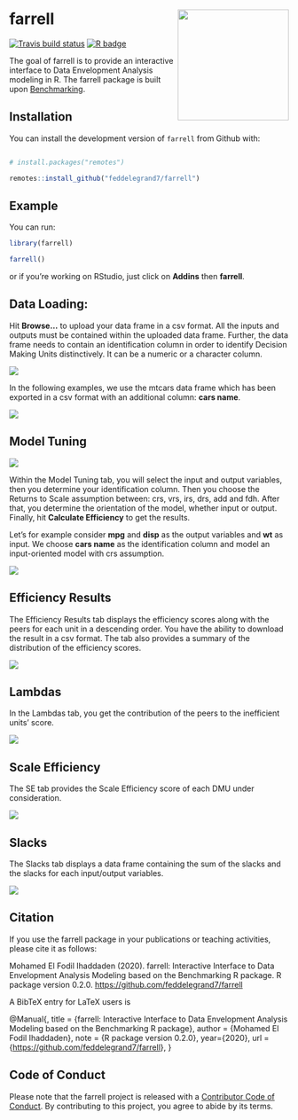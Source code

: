 
<!-- README.md is generated from README.Rmd. Please edit that file -->

# farrell <a><img src='man/figures/hex.png' align="right" height="200" /></a>

<!-- badges: start -->

<!-- [![CRAN_Status_Badge](https://www.r-pkg.org/badges/version/farrell)](https://cran.r-project.org/package=farrell) -->

<!-- [![CRAN_time_from_release](https://www.r-pkg.org/badges/ago/farrell)](https://cran.r-project.org/package=farrell) -->

<!-- [![CRAN_latest_release_date](https://www.r-pkg.org/badges/last-release/farrell)](https://cran.r-project.org/package=farrell) -->

<!-- [![metacran downloads](https://cranlogs.r-pkg.org/badges/farrell)](https://cran.r-project.org/package=farrell) -->

<!-- [![metacran downloads](https://cranlogs.r-pkg.org/badges/grand-total/farrell)](https://cran.r-project.org/package=farrell) -->

[![Travis build
status](https://travis-ci.com/feddelegrand7/farrell.svg?branch=master)](https://travis-ci.com/feddelegrand7/farrell)
[![R
badge](https://img.shields.io/badge/Build%20with-♥%20and%20R-blue)](https://github.com/feddelegrand7/farrell)

<!-- badges: end -->

The goal of farrell is to provide an interactive interface to Data
Envelopment Analysis modeling in R. The farrell package is built upon
[Benchmarking](https://CRAN.R-project.org/package=Benchmarking).

## Installation

You can install the development version of `farrell` from Github with:

``` r

# install.packages("remotes")

remotes::install_github("feddelegrand7/farrell")
```

## Example

You can run:

``` r
library(farrell)

farrell()
```

or if you’re working on RStudio, just click on **Addins** then
**farrell**.

## Data Loading:

Hit **Browse…** to upload your data frame in a csv format. All the
inputs and outputs must be contained within the uploaded data frame.
Further, the data frame needs to contain an identification column in
order to identify Decision Making Units distinctively. It can be a
numeric or a character column.

![](man/figures/fig1.png)

In the following examples, we use the mtcars data frame which has been
exported in a csv format with an additional column: **cars name**.

![](man/figures/fig2.png)

## Model Tuning

![](man/figures/fig3.png)

Within the Model Tuning tab, you will select the input and output
variables, then you determine your identification column. Then you
choose the Returns to Scale assumption between: crs, vrs, irs, drs, add
and fdh. After that, you determine the orientation of the model, whether
input or output. Finally, hit **Calculate Efficiency** to get the
results.

Let’s for example consider **mpg** and **disp** as the output variables
and **wt** as input. We choose **cars name** as the identification
column and model an input-oriented model with crs assumption.

![](man/figures/fig4.png)

## Efficiency Results

The Efficiency Results tab displays the efficiency scores along with the
peers for each unit in a descending order. You have the ability to
download the result in a csv format. The tab also provides a summary of
the distribution of the efficiency scores.

![](man/figures/fig5.png)

## Lambdas

In the Lambdas tab, you get the contribution of the peers to the
inefficient units’ score.

![](man/figures/fig6.png)

## Scale Efficiency

The SE tab provides the Scale Efficiency score of each DMU under
consideration.

![](man/figures/fig7.png)

## Slacks

The Slacks tab displays a data frame containing the sum of the slacks
and the slacks for each input/output variables.

![](man/figures/fig8.png)

## Citation

If you use the farrell package in your publications or teaching
activities, please cite it as follows:

Mohamed El Fodil Ihaddaden (2020). farrell: Interactive Interface to
Data Envelopment Analysis Modeling based on the Benchmarking R package.
R package version 0.2.0. <https://github.com/feddelegrand7/farrell>

A BibTeX entry for LaTeX users is

@Manual{, title = {farrell: Interactive Interface to Data Envelopment
Analysis Modeling based on the Benchmarking R package}, author =
{Mohamed El Fodil Ihaddaden}, note = {R package version 0.2.0},
year={2020}, url = {<https://github.com/feddelegrand7/farrell>}, }

## Code of Conduct

Please note that the farrell project is released with a [Contributor
Code of
Conduct](https://contributor-covenant.org/version/2/0/CODE_OF_CONDUCT.html).
By contributing to this project, you agree to abide by its terms.

